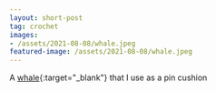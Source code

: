 ```yaml
---
layout: short-post
tag: crochet
images:
- /assets/2021-08-08/whale.jpeg
featured-image: /assets/2021-08-08/whale.jpeg
---
```

A [whale](https://www.planetjune.com/blog/free-crochet-patterns/tiny-whale/){:target="_blank"} that I use as a pin cushion